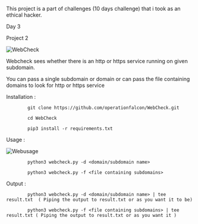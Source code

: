 This project is a part of challenges (10 days challenge) that i took as an ethical hacker.

Day 3

Project 2

![WebCheck](https://user-images.githubusercontent.com/83413793/116781815-1abe4380-aaa3-11eb-84db-8de17d7b8352.png)

Webcheck sees whether there is an http or https service running on given subdomain.

You can pass a single subdomain or domain or can pass the file containing domains to look for http or https service

Installation :

            git clone https://github.com/operationfalcon/WebCheck.git
            
            cd WebCheck
            
            pip3 install -r requirements.txt

Usage :

![Webusage](https://user-images.githubusercontent.com/83413793/116782078-bef4ba00-aaa4-11eb-8d00-ac4ac2e95e6a.png)

            python3 webcheck.py -d <domain/subdomain name>
            
            python3 webcheck.py -f <file containing subdomains> 
            
            
Output :

            python3 webcheck.py -d <domain/subdomain name> | tee result.txt  ( Piping the output to result.txt or as you want it to be)
            
            python3 webcheck.py -f <file containing subdomains> | tee result.txt ( Piping the output to result.txt or as you want it )
